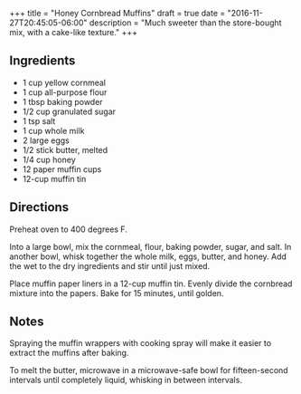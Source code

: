+++
title = "Honey Cornbread Muffins"
draft = true
date = "2016-11-27T20:45:05-06:00"
description = "Much sweeter than the store-bought mix, with a cake-like texture."
+++


<!--more-->

## Ingredients

* 1 cup yellow cornmeal
* 1 cup all-purpose flour
* 1 tbsp baking powder
* 1/2 cup granulated sugar
* 1 tsp salt
* 1 cup whole milk
* 2 large eggs
* 1/2 stick butter, melted
* 1/4 cup honey
* 12 paper muffin cups
* 12-cup muffin tin

## Directions

Preheat oven to 400 degrees F.

Into a large bowl, mix the cornmeal, flour, baking powder, sugar, and salt.
In another bowl, whisk together the whole milk, eggs, butter, and honey.
Add the wet to the dry ingredients and stir until just mixed.

Place muffin paper liners in a 12-cup muffin tin.
Evenly divide the cornbread mixture into the papers.
Bake for 15 minutes, until golden.

## Notes

Spraying the muffin wrappers with cooking spray will make it easier to extract the muffins after baking.

To melt the butter, microwave in a microwave-safe bowl for fifteen-second intervals until completely liquid, whisking in between intervals.
